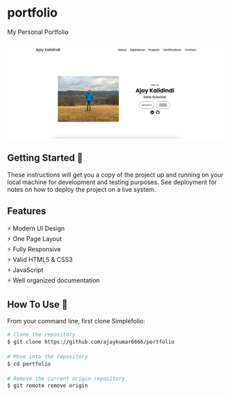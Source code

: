# portfolio
My Personal Portfolio

![alt text](/assets/demo.png)



## Getting Started 🚀

These instructions will get you a copy of the project up and running on your local machine for development and testing purposes. See deployment for notes on how to deploy the project on a live system.

## Features

⚡️ Modern UI Design\
⚡️ One Page Layout\
⚡️ Fully Responsive\
⚡️ Valid HTML5 & CSS3\
⚡️ JavaScript\
⚡️ Well organized documentation

## How To Use 🔧

From your command line, first clone Simplefolio:

```bash
# Clone the repository
$ git clone https://github.com/ajaykumar6666/portfolio

# Move into the repository
$ cd portfolio

# Remove the current origin repository
$ git remote remove origin
```
